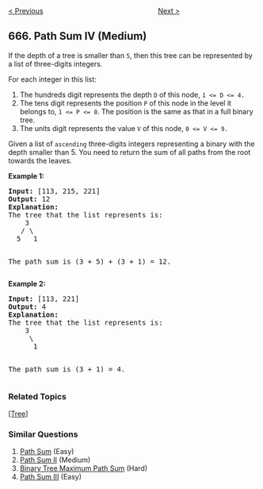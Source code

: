<!--|This file generated by command(leetcode description); DO NOT EDIT.    |-->
<!--+----------------------------------------------------------------------+-->
<!--|@author    Openset <openset.wang@gmail.com>                           |-->
<!--|@link      https://github.com/openset                                 |-->
<!--|@home      https://github.com/openset/leetcode                        |-->
<!--+----------------------------------------------------------------------+-->

[< Previous](https://github.com/openset/leetcode/tree/master/problems/non-decreasing-array "Non-decreasing Array")
　　　　　　　　　　　　　　　　
[Next >](https://github.com/openset/leetcode/tree/master/problems/beautiful-arrangement-ii "Beautiful Arrangement II")

## 666. Path Sum IV (Medium)

<p>
If the depth of a tree is smaller than <code>5</code>, then this tree can be represented by a list of three-digits integers.
</p>

<p>
For each integer in this list:<br/>
<ol>
<li>The hundreds digit represents the depth <code>D</code> of this node, <code>1 <= D <= 4.</code></li>
<li>The tens digit represents the position <code>P</code> of this node in the level it belongs to, <code>1 <= P <= 8</code>. The position is the same as that in a full binary tree. </li>
<li>The units digit represents the value <code>V</code> of this node, <code>0 <= V <= 9.</code></li>
</ol>
</p>

<p>
Given a list of <code>ascending</code> three-digits integers representing a binary with the depth smaller than 5. You need to return the sum of all paths from the root towards the leaves.
</p>

<p><b>Example 1:</b><br />
<pre><b>Input:</b> [113, 215, 221]
<b>Output:</b> 12
<b>Explanation:</b> 
The tree that the list represents is:
    3
   / \
  5   1

The path sum is (3 + 5) + (3 + 1) = 12.
</pre>
</p>

<p><b>Example 2:</b><br />
<pre><b>Input:</b> [113, 221]
<b>Output:</b> 4
<b>Explanation:</b> 
The tree that the list represents is: 
    3
     \
      1

The path sum is (3 + 1) = 4.
</pre>
</p>

### Related Topics
  [[Tree](https://github.com/openset/leetcode/tree/master/tag/tree/README.md)]

### Similar Questions
  1. [Path Sum](https://github.com/openset/leetcode/tree/master/problems/path-sum) (Easy)
  1. [Path Sum II](https://github.com/openset/leetcode/tree/master/problems/path-sum-ii) (Medium)
  1. [Binary Tree Maximum Path Sum](https://github.com/openset/leetcode/tree/master/problems/binary-tree-maximum-path-sum) (Hard)
  1. [Path Sum III](https://github.com/openset/leetcode/tree/master/problems/path-sum-iii) (Easy)
